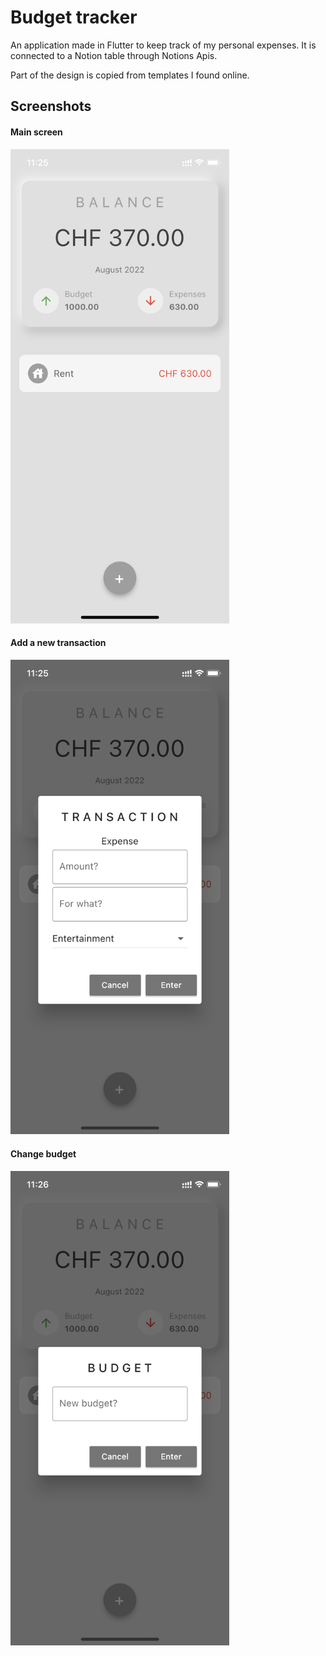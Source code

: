 # Budget tracker

An application made in Flutter to keep track of my personal expenses. 
It is connected to a Notion table through Notions Apis.

Part of the design is copied from templates I found online.

## Screenshots
#### Main screen
<img src="https://github.com/GiorgioMannarini/budget-tracker-app/blob/main/readme-images/main.PNG" width="350">

#### Add a new transaction
<img src="https://github.com/GiorgioMannarini/budget-tracker-app/blob/main/readme-images/add.PNG" width="350">

#### Change budget
<img src="https://github.com/GiorgioMannarini/budget-tracker-app/blob/main/readme-images/budget.PNG" width="350">